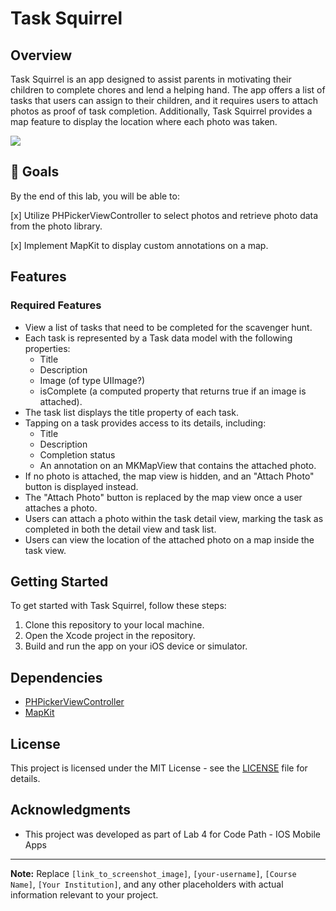 # Task Squirrel

## Overview
Task Squirrel is an app designed to assist parents in motivating their children to complete chores and lend a helping hand. The app offers a list of tasks that users can assign to their children, and it requires users to attach photos as proof of task completion. Additionally, Task Squirrel provides a map feature to display the location where each photo was taken.

<div>
    <a href="https://www.loom.com/share/55328ff86d8148f497698dc08f9185b1">
      <img style="max-width:300px;" src="https://cdn.loom.com/sessions/thumbnails/55328ff86d8148f497698dc08f9185b1-with-play.gif">
    </a>


## 🎯 Goals
By the end of this lab, you will be able to:

[x] Utilize PHPickerViewController to select photos and retrieve photo data from the photo library.

[x] Implement MapKit to display custom annotations on a map.

## Features
### Required Features
- View a list of tasks that need to be completed for the scavenger hunt.
- Each task is represented by a Task data model with the following properties:
  - Title
  - Description
  - Image (of type UIImage?)
  - isComplete (a computed property that returns true if an image is attached).
- The task list displays the title property of each task.
- Tapping on a task provides access to its details, including:
  - Title
  - Description
  - Completion status
  - An annotation on an MKMapView that contains the attached photo.
- If no photo is attached, the map view is hidden, and an "Attach Photo" button is displayed instead.
- The "Attach Photo" button is replaced by the map view once a user attaches a photo.
- Users can attach a photo within the task detail view, marking the task as completed in both the detail view and task list.
- Users can view the location of the attached photo on a map inside the task view.

## Getting Started
To get started with Task Squirrel, follow these steps:

1. Clone this repository to your local machine. 
2. Open the Xcode project in the repository.
3. Build and run the app on your iOS device or simulator.

## Dependencies
- [PHPickerViewController](https://developer.apple.com/documentation/phpickerviewcontroller)
- [MapKit](https://developer.apple.com/documentation/mapkit)

## License
This project is licensed under the MIT License - see the [LICENSE](LICENSE) file for details.

## Acknowledgments
- This project was developed as part of Lab 4 for Code Path - IOS Mobile Apps

---

**Note:** Replace `[link_to_screenshot_image]`, `[your-username]`, `[Course Name]`, `[Your Institution]`, and any other placeholders with actual information relevant to your project.

